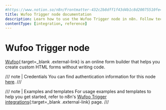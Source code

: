 ```yaml
---
#https://www.notion.so/n8n/Frontmatter-432c2b8dff1f43d4b1c8d20075510fe4
title: Wufoo Trigger node documentation
description: Learn how to use the Wufoo Trigger node in n8n. Follow technical documentation to integrate Wufoo Trigger node into your workflows.
contentType: [integration, reference]
---
```


# Wufoo Trigger node

[Wufoo](https://wufoo.com){:target=_blank .external-link} is an online form builder that helps you create custom HTML forms without writing code.

/// note | Credentials
You can find authentication information for this node [here](/integrations/builtin/credentials/wufoo/).
///

///  note  | Examples and templates
For usage examples and templates to help you get started, refer to n8n's [Wufoo Trigger integrations](https://n8n.io/integrations/wufoo-trigger/){:target=_blank .external-link} page.
///
